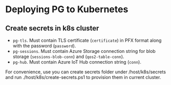 # Deploying PG to Kubernetes

## Create secrets in k8s cluster
- `pg-tls`. Must contain TLS certificate (`certificate`) in PFX format along with the password (`password`).
- `pg-sessions`. Must contain Azure Storage connection string for blob storage (`sessions-blob-conn`) and (`qos2-table-conn`).
- `pg-hub`. Must contain Azure IoT Hub connection string (`conn`).

For convenience, use you can create secrets folder under /host/k8s/secrets and run ./host/k8s/create-secrets.ps1 to provision them in current cluster.
